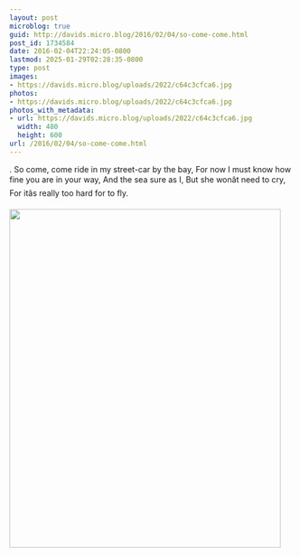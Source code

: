 ```yaml
---
layout: post
microblog: true
guid: http://davids.micro.blog/2016/02/04/so-come-come.html
post_id: 1734584
date: 2016-02-04T22:24:05-0800
lastmod: 2025-01-29T02:28:35-0800
type: post
images:
- https://davids.micro.blog/uploads/2022/c64c3cfca6.jpg
photos:
- https://davids.micro.blog/uploads/2022/c64c3cfca6.jpg
photos_with_metadata:
- url: https://davids.micro.blog/uploads/2022/c64c3cfca6.jpg
  width: 480
  height: 600
url: /2016/02/04/so-come-come.html
---
```

.
So come, come ride in my street-car by the bay,
For now I must know how fine you are in your way,
And the sea sure as I,
But she wonât need to cry,
For itâs really too hard for to fly.

<img src="/uploads/2022/c64c3cfca6.jpg" width="480" height="600" alt="">
